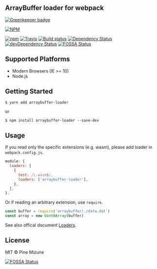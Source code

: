 ArrayBuffer loader for webpack
------------------------------

[![Greenkeeper badge](https://badges.greenkeeper.io/pine/arraybuffer-loader.svg)](https://greenkeeper.io/)

[![NPM](https://nodei.co/npm/arraybuffer-loader.png?downloads=true&downloadRank=true&stars=true)](https://nodei.co/npm/arraybuffer-loader/)

[![npm](https://img.shields.io/npm/v/arraybuffer-loader.svg?maxAge=2592000)](https://www.npmjs.org/package/arraybuffer-loader)
[![Travis](https://img.shields.io/travis/pine/arraybuffer-loader/master.svg?maxAge=2592000)](https://travis-ci.org/pine/arraybuffer-loader)
[![Build status](https://ci.appveyor.com/api/projects/status/0p14m3bkv130m916/branch/master?svg=true)](https://ci.appveyor.com/project/pine/arraybuffer-loader/branch/master)
[![Dependency Status](https://img.shields.io/david/pine/arraybuffer-loader.svg?maxAge=2592000)](https://david-dm.org/pine/arraybuffer-loader)
[![devDependency Status](https://img.shields.io/david/dev/pine/arraybuffer-loader.svg?maxAge=2592000)](https://david-dm.org/pine/arraybuffer-loader?type=dev)
[![FOSSA Status](https://app.fossa.io/api/projects/git%2Bgithub.com%2Fpine%2Farraybuffer-loader.svg?type=shield)](https://app.fossa.io/projects/git%2Bgithub.com%2Fpine%2Farraybuffer-loader?ref=badge_shield)


## Supported Platforms

- Modern Browsers (IE >= 10)
- Node.js

## Getting Started


```
$ yarn add arraybuffer-loader
```

or

```
$ npm install arraybuffer-loader --save-dev
```

## Usage
If you read only the specific extensions (e.g. wasm), please add loader in `webpack.config.js`.

```js
module: {
  loaders: [
    {
      test: /\.wasm$/,
      loaders: ['arraybuffer-loader'],
    },
  ],
},
```

Or if reading an arbitrary extension, use `require`.

```js
const buffer = require('arraybuffer!./data.dat')
const array = new Uint8Array(buffer)
```

See also offical document [Loaders](https://webpack.js.org/concepts/loaders/).

## License
MIT &copy; Pine Mizune


[![FOSSA Status](https://app.fossa.io/api/projects/git%2Bgithub.com%2Fpine%2Farraybuffer-loader.svg?type=large)](https://app.fossa.io/projects/git%2Bgithub.com%2Fpine%2Farraybuffer-loader?ref=badge_large)
